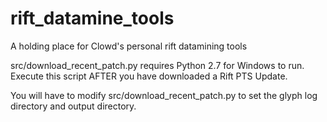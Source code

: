 # rift_datamine_tools
A holding place for Clowd's personal rift datamining tools

src/download_recent_patch.py requires Python 2.7 for Windows to run.  Execute this script AFTER you have downloaded a Rift PTS Update.  

You will have to modify src/download_recent_patch.py to set the glyph log directory and output directory.